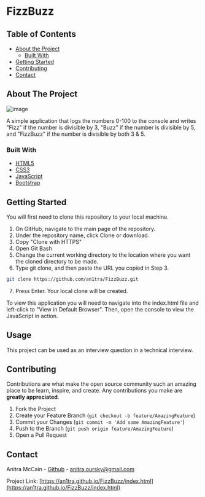 # FizzBuzz

<!-- TABLE OF CONTENTS -->
## Table of Contents

* [About the Project](#about-the-project)
  * [Built With](#built-with)
* [Getting Started](#getting-started)
* [Contributing](#contributing)
* [Contact](#contact)



<!-- ABOUT THE PROJECT -->
## About The Project

![image](https://user-images.githubusercontent.com/25800122/70292585-99c72380-17ac-11ea-8208-e949c921a933.png)

A simple application that logs the numbers 0-100 to the console and writes "Fizz" if the number is divisible by 3, "Buzz" if the number is divisible by 5, and "FizzBuzz" if the number is divisible by both 3 &amp; 5.

### Built With
* [HTML5](https://html.com/)
* [CSS3](https://www.w3schools.com/css/default.asp)
* [JavaScript](https://www.javascript.com/)
* [Bootstrap](https://getbootstrap.com/)


<!-- GETTING STARTED -->
## Getting Started

You will first need to clone this repository to your local machine. 

1. On GitHub, navigate to the main page of the repository.
2. Under the repository name, click Clone or download. 
3. Copy "Clone with HTTPS"
4. Open Git Bash
5. Change the current working directory to the location where you want the cloned directory to be made.
6. Type git clone, and then paste the URL you copied in Step 3.
```sh
git clone https://github.com/an1tra/FizzBuzz.git
```
7. Press Enter. Your local clone will be created.

To view this application you will need to navigate into the index.html file and left-click to "View in Default Browser". Then, open the console to view the JavaScript in action. 


<!-- USAGE EXAMPLES -->
## Usage

This project can be used as an interview question in a technical interview.  


<!-- CONTRIBUTING -->
## Contributing

Contributions are what make the open source community such an amazing place to be learn, inspire, and create. Any contributions you make are **greatly appreciated**.

1. Fork the Project
2. Create your Feature Branch (`git checkout -b feature/AmazingFeature`)
3. Commit your Changes (`git commit -m 'Add some AmazingFeature'`)
4. Push to the Branch (`git push origin feature/AmazingFeature`)
5. Open a Pull Request


<!-- CONTACT -->
## Contact

Anitra McCain - [Github](https://github.com/an1tra) - anitra.oursky@gmail.com

Project Link: [https://an1tra.github.io/FizzBuzz/index.html](https://an1tra.github.io/FizzBuzz/index.html)



